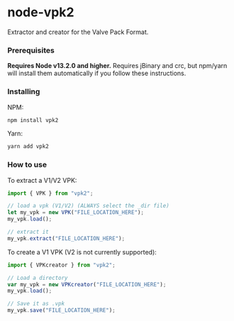 # node-vpk2
Extractor and creator for the Valve Pack Format.

### Prerequisites
**Requires Node v13.2.0 and higher.**
Requires jBinary and crc, but npm/yarn will install them automatically if you follow these instructions.

### Installing
NPM:
```sh
npm install vpk2
```
Yarn:
```sh
yarn add vpk2
```
### How to use

To extract a V1/V2 VPK:
```js
import { VPK } from "vpk2";

// load a vpk (V1/V2) (ALWAYS select the _dir file)
let my_vpk = new VPK("FILE_LOCATION_HERE");
my_vpk.load();

// extract it
my_vpk.extract("FILE_LOCATION_HERE");
```

To create a V1 VPK (V2 is not currently supported):
```js
import { VPKcreator } from "vpk2";

// Load a directory
var my_vpk = new VPKcreator("FILE_LOCATION_HERE");
my_vpk.load();

// Save it as .vpk
my_vpk.save("FILE_LOCATION_HERE");
```
